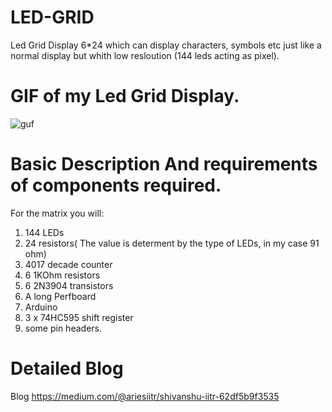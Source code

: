 # LED-GRID
Led Grid Display 6*24 which can display characters, symbols etc just like a normal display but whith low resloution (144 leds acting as pixel).
# GIF of my Led Grid Display.
  ![guf](Resources/giphy.gif)
  
# Basic Description And requirements of components required.
For the matrix you will:
1. 144 LEDs
2. 24 resistors( The value is determent by the type of LEDs, in my case 91 ohm)
3. 4017 decade counter
4. 6 1KOhm resistors
5. 6 2N3904 transistors
6. A long Perfboard
7. Arduino
8. 3 x 74HC595 shift register
10. some pin headers.

# Detailed Blog
Blog https://medium.com/@ariesiitr/shivanshu-iitr-62df5b9f3535
